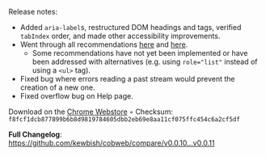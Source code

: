 Release notes:

- Added `aria-label`s, restructured DOM headings and tags, verified `tabIndex` order, and made other accessibility improvements.
- Went through all recommendations [here](https://developer.chrome.com/docs/lighthouse/accessibility/) and [here](https://www.a11yproject.com/checklist/).
  - Some recommendations have not yet been implemented or have been addressed with alternatives (e.g. using `role="list"` instead of using a `<ul>` tag).
- Fixed bug where errors reading a past stream would prevent the creation of a new one.
- Fixed overflow bug on Help page.

Download on the [Chrome Webstore](https://chrome.google.com/webstore/detail/agdomcadfhkpkcjceenogkiglbhgpclg?authuser=0&hl=en-GB) ◦ Checksum: `f8fcf1dcb877899b6b8d9819784605dbb2eb69e8aa11cf075ffc454c6a2cf5df`

**Full Changelog**: https://github.com/kewbish/cobweb/compare/v0.0.10...v0.0.11
